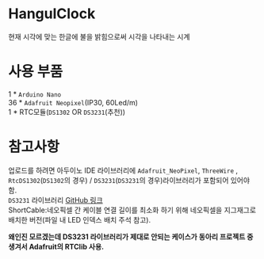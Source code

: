 # HangulClock
현재 시각에 맞는 한글에 불을 밝힘으로써 시각을 나타내는 시계<br>

# 사용 부품
1 * `Arduino Nano`<br>
36 * `Adafruit Neopixel`(IP30, 60Led/m)<br>
1 * RTC모듈(`DS1302` OR `DS3231`(추천))<br>

# 참고사항
업로드를 하려면 아두이노 IDE 라이브러리에 `Adafruit_NeoPixel`, `ThreeWire` , `RtcDS1302`(`DS1302`의 경우) / `DS3231`(`DS3231`의 경우)라이브러리가 포함되어 있어야 함.<br>
`DS3231` 라이브러리 [GitHub 링크](https://github.com/NorthernWidget/DS3231)<br>
ShortCable:네오픽셀 간 케이블 연결 길이를 최소화 하기 위해 네오픽셀을 지그재그로 배치한 버전(파일 내 LED 인덱스 배치 주석 참고).<br>


__왜인진 모르겠는데 DS3231 라이브러리가 제대로 안되는 케이스가 동아리 프로젝트 중 생겨서 Adafruit의 RTClib 사용.__
